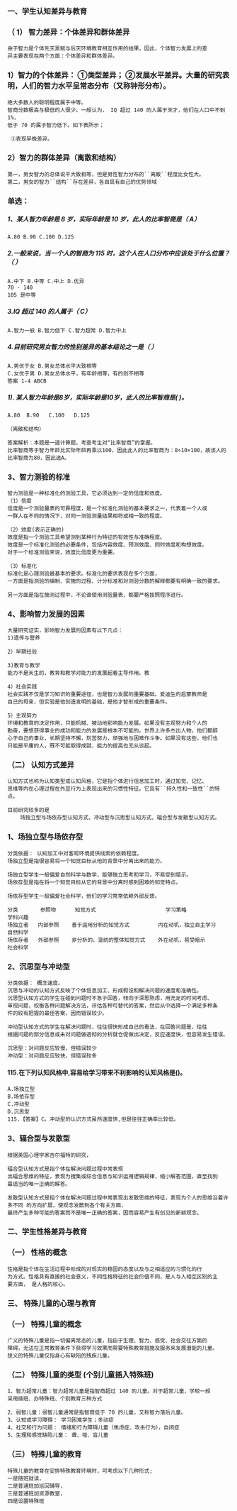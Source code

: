### 一、学生认知差异与教育
### （ 1） 智力差异：个体差异和群体差异
    由于智力是个体先天禀赋与后天环境教育相互作用的结果，因此，个体智力发展上的差
    异主要表现在两个方面：个体差异和群体差异。

### 1）智力的个体差异： ①类型差异； ②发展水平差异。大量的研究表明，人们的智力水平呈常态分布（又称钟形分布）。
    绝大多数人的聪明程度属于中等。
    智商分数极高与极低的人很少。一般认为， IQ 超过 140 的人属于天才，他们在人口中不到 1%，
    低于 70 的属于智力低下。如下表所示；
    
     ③表现早晚差异。

### 2）智力的群体差异（离散和结构）
    第一，男女智力的总体说平大致相等，但是男性智力分布的``离散``程度比女性大。
    第二，男女的智力``结构``存在差异，各自具有自己的优势领域


### 单选：
##### 1、某人智力年龄是 8 岁，实际年龄是 10 岁，此人的比率智商是（ A）
    A.80 B.90 C.100 D.125
    
##### 2.一般来说，当一个人的智商为 115 时，这个人在人口分布中应该处于什么位置？（ ）
    A.中下 B.中等 C.中上 D.优异
    70 - 140 
    105 是中等
    
##### 3.IQ 超过 140 的人属于（ C）
    A.智力一般 B.智力低下 C.智力超常 D.智力中上
    
##### 4.目前研究男女智力的性别差异的基本结论之一是（ ）
    A.男优于女 B.男女总体水平大致相等
    C.女优于男 D.男女总体水平，有年龄相等，有的则不相等
    答案 1-4 ABCB

##### 1). 某人智力年龄是8岁，实际年龄是10岁，此人的比率智商是(  )。    
    A.80  B.90   C.100   D.125
    
    （离散和结构）
    
    答案解析：本题是一道计算题，考查考生对“比率智商”的掌握。
    比率智商等于智力年龄比实际年龄再乘以100，因此此人的比率智商为：8÷10×100，故该人的比率智商为80，因此选A。

### 3、智力测验的标准
    智力测验是一种标准化的测验工具，它必须达到一定的信度和效度。
    （1）信度
    信度是一个测验量表的可靠程度，是一个标准化测验的基本要求之一，代表着一个人或
    一群人在不同的情况下，对同一测验测量结果相符或相一致的程度。
    
    （2）效度(表示正确的)
    效度是指一个测验工具希望测到某种行为特征的有效性与准确程度。
    效度是一个标准化测验的必要条件，包括内容效度、预测效度、同时效度和构想效度。
    对于一个标准测验来说，效度比信度更为重要。
    
    （3）标准化
    标准化是心理测验最基本的要求。标准化的要求表现在多个方面，
    一方面是指测验的编制、实施的过程、计分标准和对测验分数的解释都要有明确一致的要求。
    
    另一方面是指在施测过程中，不论谁使用测验量表，都要严格按照程序进行。

### 4、影响智力发展的因素
    大量研究证实，影响智力发展的因素有以下几点：
    1)遗传与营养
    
    2）早期经验
    
    3)教育与教学
    能力不是天生的，教育和教学对能力的发展起着主导作用。教
    
    4）社会实践
    社会实践不仅是学习知识的重要途径，也是智力发展的重要基础。爱迪生的启蒙教师是
    自己的母亲，但实验是他创造发明的基础，是他才智形成的重要条件。
    
    5）主观努力
    环境和教育的决定作用，只能机械、被动地影响能力发展。如果没有主观努力和个人的
    勤奋，要想获得事业的成功和能力的发展是根本不可能的。世界上许多杰出人物，他们都醉
    心于自己的事业，长期坚持不懈，刻苦努力，顽强地与困难作斗争。如果没有这些，他们也
    只能是平庸的人，既不可能取得成就，能力的提高也无从谈起。
    
### （二） 认知方式差异
    认知方式也称为认知类型或认知风格，它是指个体进行信息加工时，通过知觉、记忆、
    思维等内在心理过程在外显行为上表现出来的习惯性特征。它具有``持久性和一致性``的特点。
    
    目前研究较多的是    
        场独立型与场依存型认知方式、冲动型与沉思型认知方式、辐合型与发散型认知方式。

### 1、场独立型与场依存型
    分类依据： 认知加工中对客观环境提供线索的依赖程度。
    场独立型是指很容易将一个知觉目标从他的背景中分离出来的能力。
    
    场独立型学生一般偏爱自然科学与数学，能够独立思考和学习，不易受到暗示。
    场依存型是指在将一个知觉目标从它的背景中分离时感到困难的知觉特点。
    
    场依存型学生一般偏爱社会科学，他们的学习常常依赖外部反馈。

    分类       参照物      知觉方式                      学习策略                    学科兴趣
    场独立者   内部参照    善于运用分析的知觉方式         内在动机，独立自主学习        自然科学
    场依存者   外部参照    非分析的，笼统的整体知觉方式    外在动机，易受暗示           社会科学

### 2、沉思型与冲动型
    分类依据： 概念速度。
    沉思与冲动的认知方式反映了个体信息加工、形成假设和解决问题的速度和准确性。
    沉思型认知方式的学生在碰到问题时不急于回答，倾向于深思熟虑，用充足的时间考虑、
    审视问题，权衡各种问题解决方法，评估各种可替代的答案，然后从中选择一个满足多种条
    件的较有把握的最佳答案，因而错误较少。
    
    冲动型认知方式的学生在解决问题时，往往很快形成自己的看法，在回答问题是，往往
    根据问题的部分信息或未对问题做透彻的分析就仓促做出决定，反应速度快，但容易发生错误。
    
    沉思型：对问题反应较慢，但错误较少
    冲动型：对问题反应较快，但错误较多
    
#### 115.在下列认知风格中,容易给学习带来不利影响的认知风格是()。
    A.场独立型
    B.场依存型
    C.冲动型
    D.沉思型
    115.【答案】C。冲动型的认识方式虽然速度快,但是往往正确率比较低。    
    
    
    
### 3、辐合型与发散型
    根据美国心理学家吉尔福特的研究，
    
    辐合型认知方式是指个体在解决问题过程中常表现
    出辐合思维的特征，表现为搜集或综合信息与知识运用逻辑规律，缩小解答范围，直至找到
    最适当的唯一正确的解答。

    发散型认知方式是指个体在解决问题过程中常表现出发散思维的特征，表现为个人的思维沿着许多不同 的方向扩展，使观念发散到各个有关方面，
    最终产生多种可能的答案而不是唯一正确的答案，因而容易产生有创见的新颖观念。

### 二、学生性格差异与教育
### （一） 性格的概念
    性格是指个体在生活过程中形成的对现实的稳固的态度以及与之相适应的习惯化的行
    为方式。性格具有直接的社会意义，不同性格特征的社会价值不同，是人与人相互区别的主
    要方面， 是人格的核心。

### 三、 特殊儿童的心理与教育
### （一） 特殊儿童的概念
    广义的特殊儿童是指一切偏离常态的儿童，指由于生理、智力、感觉、社会交往方面的
    障碍，无法在正常教育条件下获得学习效果而需要特殊教育措施及服务来发展潜能的儿童。
    狭义的特殊儿童仅指身心有缺陷的残疾儿童。

### （二） 特殊儿童的类型 (个别儿童插入特殊班)
    1、智力超常儿童：智力超常儿童是指智商超过 140 的儿童。对于超常儿童，学校一般
    采用插班、办特殊班、个别教育三种方式
    
    2、弱智儿童：弱智儿童通常是指智商低于 70 的儿童，又称智力落后儿童。
    3、认知或学习障碍： 学习困难学生；多动症
    4、社交和行为问题： 情绪和行为障碍儿童（焦虑症、攻击行为），自闭症
    5、生理和感觉缺陷儿童： 聋、哑、盲儿童

### （三） 特殊儿童的教育
    特殊儿童的教育在安排特殊教育环境时，可考虑以下几种形式;
    一是随班就读，
    二是普通班加巡回辅导，
    三是普通班加资源教室，
    四是设置特殊班








